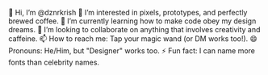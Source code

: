 👋 Hi, I’m @dznrkrish
👀 I’m interested in pixels, prototypes, and perfectly brewed coffee.
🌱 I’m currently learning how to make code obey my design dreams.
💞️ I’m looking to collaborate on anything that involves creativity and caffeine.
📫 How to reach me: Tap your magic wand (or DM works too!).
😄 Pronouns: He/Him, but "Designer" works too.
⚡ Fun fact: I can name more fonts than celebrity names.
